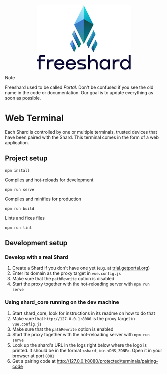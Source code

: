 <p align="center">
<picture>
    <source media="(prefers-color-scheme: dark)" srcset="readme/Freeshard_logo_for_dark.png">
    <source media="(prefers-color-scheme: light)" srcset="readme/Freeshard_logo_for_light.png">
    <img alt="Freeshard Logo" src="readme/Freeshard_logo_for_light.png" width="300">
</picture>
</p>

> [!NOTE]
> Freeshard used to be called _Portal_. Don't be confused if you see the old name in the code or documentation.
> Our goal is to update everything as soon as possible.

# Web Terminal

Each Shard is controlled by one or multiple terminals, trusted devices that have been paired with the Shard.
This terminal comes in the form of a web application.

## Project setup
```
npm install
```

Compiles and hot-reloads for development
```
npm run serve
```

Compiles and minifies for production
```
npm run build
```

Lints and fixes files
```
npm run lint
```

## Development setup

### Develop with a real Shard

1. Create a Shard if you don't have one yet (e.g. at [trial.getportal.org](https://trial.getportal.org/))
2. Enter its domain as the proxy target in `vue.config.js`
3. Make sure that the `pathRewrite` option is disabled
4. Start the proxy together with the hot-reloading server with `npm run serve`

### Using shard_core running on the dev machine

1. Start shard_core, look for instructions in its readme on how to do that
2. Make sure that `http://127.0.0.1:8080` is the proxy target in `vue.config.js`
3. Make sure that the `pathRewrite` option is enabled
4. Start the proxy together with the hot-reloading server with `npm run serve`
5. Look up the shard's URL in the logs right below where the logo is printed. It should be in the format `<shard_id>.<DNS_ZONE>`. Open it in your browser at port `8081` 
6. Get a pairing code at http://127.0.0.1:8080/protected/terminals/pairing-code
